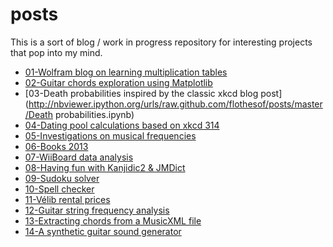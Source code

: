 posts
=====

This is a sort of blog / work in progress repository for interesting projects that pop into my mind.

- [01-Wolfram blog on learning multiplication tables](http://nbviewer.ipython.org/urls/raw.github.com/flothesof/posts/master/12%2520tables.ipynb)
- [02-Guitar chords exploration using Matplotlib](http://nbviewer.ipython.org/urls/raw.github.com/flothesof/posts/master/accords%20de%20guitare.ipynb)
- [03-Death probabilities inspired by the classic xkcd blog post](http://nbviewer.ipython.org/urls/raw.github.com/flothesof/posts/master/Death probabilities.ipynb)
- [04-Dating pool calculations based on xkcd 314](http://nbviewer.ipython.org/urls/raw.github.com/flothesof/posts/master/xkcd%20-%20Dating%20Pools.ipynb)
- [05-Investigations on musical frequencies](http://nbviewer.ipython.org/urls/raw.github.com/flothesof/posts/master/Musical%20frequencies.ipynb)
- [06-Books 2013](http://nbviewer.ipython.org/urls/raw.github.com/flothesof/posts/master/Books%202013.ipynb)
- [07-WiiBoard data analysis](http://nbviewer.ipython.org/urls/raw.github.com/flothesof/posts/master/WiiBoard%20data%20analysis.ipynb)
- [08-Having fun with Kanjidic2 & JMDict](http://nbviewer.ipython.org/urls/raw.github.com/flothesof/posts/master/Kanjidic2%2520%26%2520JMDict.ipynb)
- [09-Sudoku solver](http://nbviewer.ipython.org/urls/raw.github.com/flothesof/posts/master/Sudoku%20solver.ipynb)
- [10-Spell checker](http://nbviewer.ipython.org/urls/raw.github.com/flothesof/posts/master/Spelling%20corrector.ipynb)
- [11-Vélib rental prices](http://nbviewer.ipython.org/urls/raw.github.com/flothesof/posts/master/V%C3%A9lib%20pricing.ipynb)
- [12-Guitar string frequency analysis](http://nbviewer.ipython.org/urls/raw.github.com/flothesof/posts/master/Guitar%2520sound%2520frequency%2520analysis.ipynb)
- [13-Extracting chords from a MusicXML file](http://nbviewer.ipython.org/urls/raw.github.com/flothesof/posts/master/Extracting%2520information%2520from%2520a%2520MusicXML%2520file.ipynb)
- [14-A synthetic guitar sound generator](http://nbviewer.ipython.org/urls/raw.github.com/flothesof/posts/master/A%2520synthetic%2520guitar%2520sound.ipynb)
